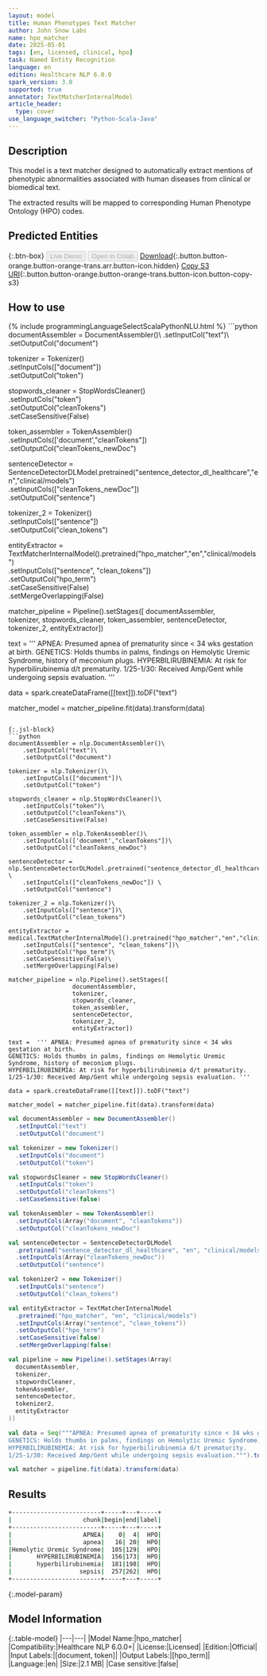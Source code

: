 ```yaml
---
layout: model
title: Human Phenotypes Text Matcher
author: John Snow Labs
name: hpo_matcher
date: 2025-05-01
tags: [en, licensed, clinical, hpo]
task: Named Entity Recognition
language: en
edition: Healthcare NLP 6.0.0
spark_version: 3.0
supported: true
annotator: TextMatcherInternalModel
article_header:
  type: cover
use_language_switcher: "Python-Scala-Java"
---
```


## Description

This model is a text matcher designed to automatically extract mentions of phenotypic abnormalities associated with human diseases from clinical or biomedical text. 

The extracted results will be mapped to corresponding Human Phenotype Ontology (HPO) codes.

## Predicted Entities



{:.btn-box}
<button class="button button-orange" disabled>Live Demo</button>
<button class="button button-orange" disabled>Open in Colab</button>
[Download](https://s3.amazonaws.com/auxdata.johnsnowlabs.com/clinical/models/hpo_matcher_en_6.0.0_3.0_1746104158338.zip){:.button.button-orange.button-orange-trans.arr.button-icon.hidden}
[Copy S3 URI](s3://auxdata.johnsnowlabs.com/clinical/models/hpo_matcher_en_6.0.0_3.0_1746104158338.zip){:.button.button-orange.button-orange-trans.button-icon.button-copy-s3}

## How to use



<div class="tabs-box" markdown="1">
{% include programmingLanguageSelectScalaPythonNLU.html %}
```python
documentAssembler = DocumentAssembler()\
    .setInputCol("text")\
    .setOutputCol("document")

tokenizer = Tokenizer()\
    .setInputCols(["document"])\
    .setOutputCol("token")

stopwords_cleaner = StopWordsCleaner()\
    .setInputCols("token")\
    .setOutputCol("cleanTokens")\
    .setCaseSensitive(False)

token_assembler = TokenAssembler()\
    .setInputCols(['document',"cleanTokens"])\
    .setOutputCol("cleanTokens_newDoc")

sentenceDetector = SentenceDetectorDLModel.pretrained("sentence_detector_dl_healthcare","en","clinical/models") \
    .setInputCols(["cleanTokens_newDoc"]) \
    .setOutputCol("sentence") 

tokenizer_2 = Tokenizer()\
    .setInputCols(["sentence"])\
    .setOutputCol("clean_tokens")

entityExtractor = TextMatcherInternalModel().pretrained("hpo_matcher","en","clinical/models")\
    .setInputCols(["sentence", "clean_tokens"])\
    .setOutputCol("hpo_term")\
    .setCaseSensitive(False)\
    .setMergeOverlapping(False)

matcher_pipeline = Pipeline().setStages([
                  documentAssembler,                  
                  tokenizer,
                  stopwords_cleaner,
                  token_assembler,
                  sentenceDetector,
                  tokenizer_2,
                  entityExtractor])

text =  ''' APNEA: Presumed apnea of prematurity since < 34 wks gestation at birth.
GENETICS: Holds thumbs in palms, findings on Hemolytic Uremic Syndrome, history of meconium plugs.
HYPERBILIRUBINEMIA: At risk for hyperbilirubinemia d/t prematurity. 
1/25-1/30: Received Amp/Gent while undergoing sepsis evaluation. '''

data = spark.createDataFrame([[text]]).toDF("text")
 
matcher_model = matcher_pipeline.fit(data).transform(data)
```

{:.jsl-block}
```python
documentAssembler = nlp.DocumentAssembler()\
    .setInputCol("text")\
    .setOutputCol("document")

tokenizer = nlp.Tokenizer()\
    .setInputCols(["document"])\
    .setOutputCol("token")

stopwords_cleaner = nlp.StopWordsCleaner()\
    .setInputCols("token")\
    .setOutputCol("cleanTokens")\
    .setCaseSensitive(False)

token_assembler = nlp.TokenAssembler()\
    .setInputCols(['document',"cleanTokens"])\
    .setOutputCol("cleanTokens_newDoc")

sentenceDetector = nlp.SentenceDetectorDLModel.pretrained("sentence_detector_dl_healthcare","en","clinical/models") \
    .setInputCols(["cleanTokens_newDoc"]) \
    .setOutputCol("sentence") 

tokenizer_2 = nlp.Tokenizer()\
    .setInputCols(["sentence"])\
    .setOutputCol("clean_tokens")

entityExtractor = medical.TextMatcherInternalModel().pretrained("hpo_matcher","en","clinical/models")\
    .setInputCols(["sentence", "clean_tokens"])\
    .setOutputCol("hpo_term")\
    .setCaseSensitive(False)\
    .setMergeOverlapping(False)

matcher_pipeline = nlp.Pipeline().setStages([
                  documentAssembler,                  
                  tokenizer,
                  stopwords_cleaner,
                  token_assembler,
                  sentenceDetector,
                  tokenizer_2,
                  entityExtractor])

text =  ''' APNEA: Presumed apnea of prematurity since < 34 wks gestation at birth.
GENETICS: Holds thumbs in palms, findings on Hemolytic Uremic Syndrome, history of meconium plugs.
HYPERBILIRUBINEMIA: At risk for hyperbilirubinemia d/t prematurity. 
1/25-1/30: Received Amp/Gent while undergoing sepsis evaluation. '''

data = spark.createDataFrame([[text]]).toDF("text")
 
matcher_model = matcher_pipeline.fit(data).transform(data)
```
```scala
val documentAssembler = new DocumentAssembler()
  .setInputCol("text")
  .setOutputCol("document")

val tokenizer = new Tokenizer()
  .setInputCols("document")
  .setOutputCol("token")

val stopwordsCleaner = new StopWordsCleaner()
  .setInputCols("token")
  .setOutputCol("cleanTokens")
  .setCaseSensitive(false)

val tokenAssembler = new TokenAssembler()
  .setInputCols(Array("document", "cleanTokens"))
  .setOutputCol("cleanTokens_newDoc")

val sentenceDetector = SentenceDetectorDLModel
  .pretrained("sentence_detector_dl_healthcare", "en", "clinical/models")
  .setInputCols(Array("cleanTokens_newDoc"))
  .setOutputCol("sentence")

val tokenizer2 = new Tokenizer()
  .setInputCols("sentence")
  .setOutputCol("clean_tokens")

val entityExtractor = TextMatcherInternalModel
  .pretrained("hpo_matcher", "en", "clinical/models")
  .setInputCols(Array("sentence", "clean_tokens"))
  .setOutputCol("hpo_term")
  .setCaseSensitive(false)
  .setMergeOverlapping(false)

val pipeline = new Pipeline().setStages(Array(
  documentAssembler,
  tokenizer,
  stopwordsCleaner,
  tokenAssembler,
  sentenceDetector,
  tokenizer2,
  entityExtractor
))

val data = Seq("""APNEA: Presumed apnea of prematurity since < 34 wks gestation at birth.
GENETICS: Holds thumbs in palms, findings on Hemolytic Uremic Syndrome, history of meconium plugs.
HYPERBILIRUBINEMIA: At risk for hyperbilirubinemia d/t prematurity. 
1/25-1/30: Received Amp/Gent while undergoing sepsis evaluation.""").toDF("text")

val matcher = pipeline.fit(data).transform(data)
```
</div>

## Results

```bash
+-------------------------+-----+---+-----+
|                    chunk|begin|end|label|
+-------------------------+-----+---+-----+
|                    APNEA|    0|  4|  HPO|
|                    apnea|   16| 20|  HPO|
|Hemolytic Uremic Syndrome|  105|129|  HPO|
|       HYPERBILIRUBINEMIA|  156|173|  HPO|
|       hyperbilirubinemia|  181|198|  HPO|
|                   sepsis|  257|262|  HPO|
+-------------------------+-----+---+-----+
```

{:.model-param}
## Model Information

{:.table-model}
|---|---|
|Model Name:|hpo_matcher|
|Compatibility:|Healthcare NLP 6.0.0+|
|License:|Licensed|
|Edition:|Official|
|Input Labels:|[document, token]|
|Output Labels:|[hpo_term]|
|Language:|en|
|Size:|2.1 MB|
|Case sensitive:|false|